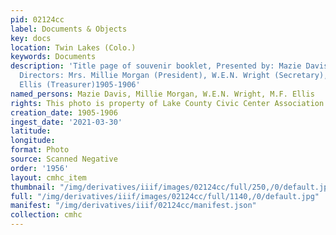 ```yaml
---
pid: 02124cc
label: Documents & Objects
key: docs
location: Twin Lakes (Colo.)
keywords: Documents
description: 'Title page of souvenir booklet, Presented by: Mazie Davis (teacher),
  Directors: Mrs. Millie Morgan (President), W.E.N. Wright (Secretary), Mrs. M.F.
  Ellis (Treasurer)1905-1906'
named_persons: Mazie Davis, Millie Morgan, W.E.N. Wright, M.F. Ellis
rights: This photo is property of Lake County Civic Center Association.
creation_date: 1905-1906
ingest_date: '2021-03-30'
latitude: 
longitude: 
format: Photo
source: Scanned Negative
order: '1956'
layout: cmhc_item
thumbnail: "/img/derivatives/iiif/images/02124cc/full/250,/0/default.jpg"
full: "/img/derivatives/iiif/images/02124cc/full/1140,/0/default.jpg"
manifest: "/img/derivatives/iiif/02124cc/manifest.json"
collection: cmhc
---
```

